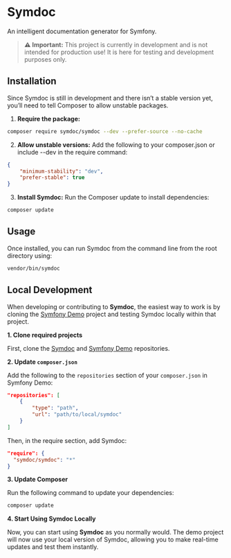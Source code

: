 # Symdoc
An intelligent documentation generator for Symfony.

> **⚠️ Important:**
This project is currently in development and is not intended for production use!
It is here for testing and development purposes only.

## Installation
Since Symdoc is still in development and there isn’t a stable version yet, you’ll need to tell Composer to allow unstable packages.

1. **Require the package:**
```bash
composer require symdoc/symdoc --dev --prefer-source --no-cache
```

2. **Allow unstable versions:** Add the following to your composer.json or include --dev in the require command:
```json
{
    "minimum-stability": "dev",
    "prefer-stable": true
}
```

3. **Install Symdoc:** Run the Composer update to install dependencies:
```bash
composer update
```

## Usage
Once installed, you can run Symdoc from the command line from the root directory using:
```bash
vendor/bin/symdoc
```

## Local Development

When developing or contributing to **Symdoc**, the easiest way to work is by cloning the [Symfony Demo](https://github.com/symfony/demo) project and testing Symdoc locally within that project.

**1. Clone required projects**

First, clone the [Symdoc](https://github.com/rukanuel/symdoc) and [Symfony Demo](https://github.com/symfony/demo) repositories.

**2. Update `composer.json`**

Add the following to the `repositories` section of your `composer.json` in Symfony Demo:

```json
"repositories": [
    {
        "type": "path",
        "url": "path/to/local/symdoc"
    }
]
```
Then, in the require section, add Symdoc:
```json
"require": {
  "symdoc/symdoc": "*"
}
```

**3. Update Composer**

Run the following command to update your dependencies:
```bash
composer update
```

**4. Start Using Symdoc Locally**

Now, you can start using **Symdoc** as you normally would. The demo project will now use your local version of Symdoc, allowing you to make real-time updates and test them instantly.
